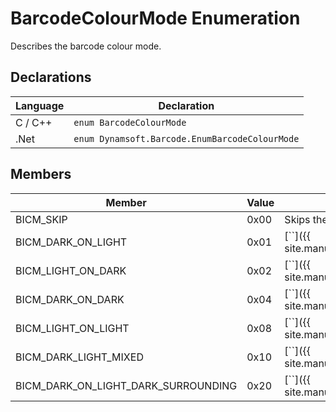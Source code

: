 # BarcodeColourMode Enumeration
Describes the barcode colour mode.


## Declarations
   
| Language | Declaration |
| -------- | ----------- |
| C / C++ | `enum BarcodeColourMode` |
| .Net | `enum Dynamsoft.Barcode.EnumBarcodeColourMode` |


## Members
   
| Member | Value | Description |
| ------ | ----- | ----------- |
| BICM_SKIP | 0x00 | Skips the barcode colour operation. |
| BICM_DARK_ON_LIGHT | 0x01 |  [``]({{ site.manual_interface_argument}}.html) |
| BICM_LIGHT_ON_DARK  | 0x02 |  [``]({{ site.manual_interface_argument}}.html) |
| BICM_DARK_ON_DARK  | 0x04 |  [``]({{ site.manual_interface_argument}}.html) |
| BICM_LIGHT_ON_LIGHT  | 0x08 |  [``]({{ site.manual_interface_argument}}.html) |
| BICM_DARK_LIGHT_MIXED  | 0x10 |  [``]({{ site.manual_interface_argument}}.html) |
| BICM_DARK_ON_LIGHT_DARK_SURROUNDING  | 0x20 |  [``]({{ site.manual_interface_argument}}.html) |
